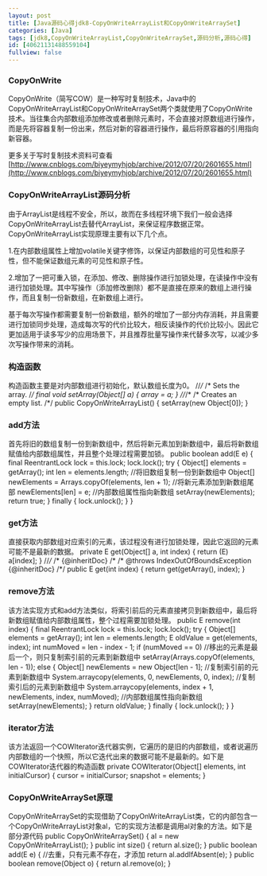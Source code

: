 ```yaml
---
layout: post
title: [Java源码心得jdk8-CopyOnWriteArrayList和CopyOnWriteArraySet]
categories: [Java]
tags: [jdk8,CopyOnWriteArrayList,CopyOnWriteArraySet,源码分析,源码心得]
id: [40621131488559104]
fullview: false
---
```

### CopyOnWrite

CopyOnWrite（简写COW）是一种写时复制技术，Java中的CopyOnWriteArrayList和CopyOnWriteArraySet两个类就使用了CopyOnWrite技术。当往集合内部数组添加修改或者删除元素时，不会直接对原数组进行操作，而是先将容器复制一份出来，然后对新的容器进行操作，最后将原容器的引用指向新容器。

更多关于写时复制技术资料可查看[http://www.cnblogs.com/biyeymyhjob/archive/2012/07/20/2601655.html](http://www.cnblogs.com/biyeymyhjob/archive/2012/07/20/2601655.html)

### CopyOnWriteArrayList源码分析

由于ArrayList是线程不安全，所以，故而在多线程环境下我们一般会选择CopyOnWriteArrayList去替代ArrayList，来保证程序数据正常。CopyOnWriteArrayList实现原理主要有以下几个点。

1.在内部数组属性上增加volatile关键字修饰，以保证内部数组的可见性和原子性，但不能保证数组元素的可见性和原子性。

2.增加了一把可重入锁，在添加、修改、删除操作进行加锁处理，在读操作中没有进行加锁处理。其中写操作（添加修改删除）都不是直接在原来的数组上进行操作，而且复制一份新数组，在新数组上进行。

基于每次写操作都需要复制一份新数组，额外的增加了一部分内存消耗，并且需要进行加锁同步处理，造成每次写的代价比较大，相反读操作的代价比较小。因此它更加适用于读多写少的应用场景下，并且推荐批量写操作来代替多次写，以减少多次写操作带来的消耗。

### 构造函数

构造函数主要是对内部数组进行初始化，默认数组长度为0。
//*/* /* Sets the array. /*/ final void setArray(Object[] a) { array = a; } //*/* /* Creates an empty list. /*/ public CopyOnWriteArrayList() { setArray(new Object[0]); }

### add方法

首先将旧的数组复制一份到新数组中，然后将新元素加到新数组中，最后将新数组赋值给内部数组属性，并且整个处理过程需要加锁。
public boolean add(E e) { final ReentrantLock lock = this.lock; lock.lock(); try { Object[] elements = getArray(); int len = elements.length; //将旧数组复制一份到新数组中 Object[] newElements = Arrays.copyOf(elements, len + 1); //将新元素添加到新数组尾部 newElements[len] = e; //内部数组属性指向新数组 setArray(newElements); return true; } finally { lock.unlock(); } }

### get方法

直接获取内部数组对应索引的元素，该过程没有进行加锁处理，因此它返回的元素可能不是最新的数据。
private E get(Object[] a, int index) { return (E) a[index]; } //*/* /* {@inheritDoc} /* /* @throws IndexOutOfBoundsException {@inheritDoc} /*/ public E get(int index) { return get(getArray(), index); }

### remove方法

该方法实现方式和add方法类似，将索引前后的元素直接拷贝到新数组中，最后将新数组赋值给内部数组属性，整个过程需要加锁处理。
public E remove(int index) { final ReentrantLock lock = this.lock; lock.lock(); try { Object[] elements = getArray(); int len = elements.length; E oldValue = get(elements, index); int numMoved = len - index - 1; if (numMoved == 0) //移出的元素是最后一个，则只复制索引前的元素到新数组中 setArray(Arrays.copyOf(elements, len - 1)); else { Object[] newElements = new Object[len - 1]; //复制索引前的元素到新数组中 System.arraycopy(elements, 0, newElements, 0, index); //复制索引后的元素到新数组中 System.arraycopy(elements, index + 1, newElements, index, numMoved); //内部数组属性指向新数组 setArray(newElements); } return oldValue; } finally { lock.unlock(); } }

### iterator方法

该方法返回一个COWIterator迭代器实例，它遍历的是旧的内部数组，或者说遍历内部数组的一个快照，所以它迭代出来的数据可能不是最新的。如下是COWIterator迭代器的构造函数
private COWIterator(Object[] elements, int initialCursor) { cursor = initialCursor; snapshot = elements; }

### CopyOnWriteArraySet原理

CopyOnWriteArraySet的实现借助了CopyOnWriteArrayList类，它的内部包含一个CopyOnWriteArrayList对象al，它的实现方法都是调用al对象的方法。如下是部分源代码
public CopyOnWriteArraySet() { al = new CopyOnWriteArrayList<E>(); } public int size() { return al.size(); } public boolean add(E e) { //去重，只有元素不存在，才添加 return al.addIfAbsent(e); } public boolean remove(Object o) { return al.remove(o); }
